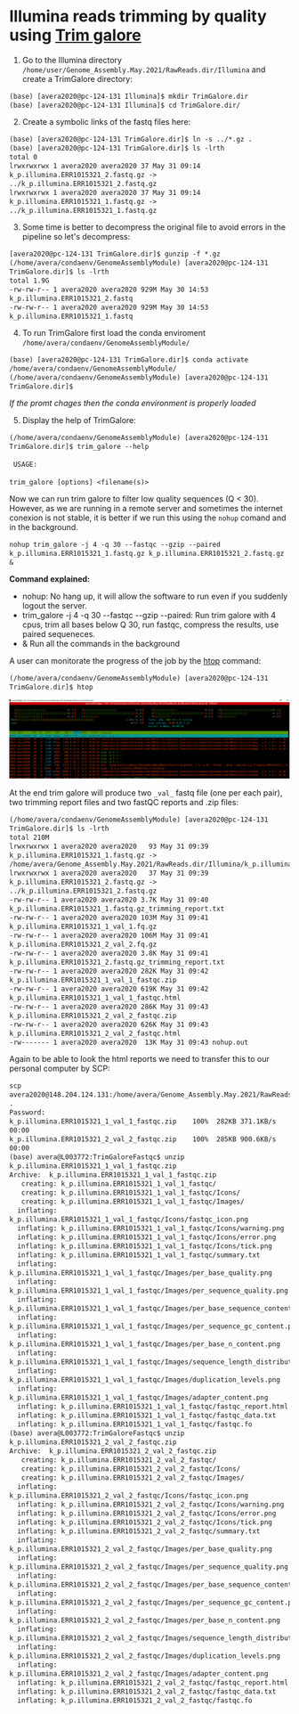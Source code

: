 # Illumina reads trimming by quality using [Trim galore](https://www.bioinformatics.babraham.ac.uk/projects/trim_galore/)

1. Go to the Illumina directory ```/home/user/Genome_Assembly.May.2021/RawReads.dir/Illumina``` and create a TrimGalore directory:

```console
(base) [avera2020@pc-124-131 Illumina]$ mkdir TrimGalore.dir
(base) [avera2020@pc-124-131 Illumina]$ cd TrimGalore.dir/
```

2. Create a symbolic links of the fastq files here:

```console
(base) [avera2020@pc-124-131 TrimGalore.dir]$ ln -s ../*.gz .
(base) [avera2020@pc-124-131 TrimGalore.dir]$ ls -lrth
total 0
lrwxrwxrwx 1 avera2020 avera2020 37 May 31 09:14 k_p.illumina.ERR1015321_2.fastq.gz -> ../k_p.illumina.ERR1015321_2.fastq.gz
lrwxrwxrwx 1 avera2020 avera2020 37 May 31 09:14 k_p.illumina.ERR1015321_1.fastq.gz -> ../k_p.illumina.ERR1015321_1.fastq.gz
```
3. Some time is better to decompress the original file to avoid errors in the pipeline so let's decompress:

```console
[avera2020@pc-124-131 TrimGalore.dir]$ gunzip -f *.gz
(/home/avera/condaenv/GenomeAssemblyModule) [avera2020@pc-124-131 TrimGalore.dir]$ ls -lrth
total 1.9G
-rw-rw-r-- 1 avera2020 avera2020 929M May 30 14:53 k_p.illumina.ERR1015321_2.fastq
-rw-rw-r-- 1 avera2020 avera2020 929M May 30 14:53 k_p.illumina.ERR1015321_1.fastq
```

4. To run TrimGalore first load the conda enviroment ```/home/avera/condaenv/GenomeAssemblyModule/```

```console
(base) [avera2020@pc-124-131 TrimGalore.dir]$ conda activate /home/avera/condaenv/GenomeAssemblyModule/
(/home/avera/condaenv/GenomeAssemblyModule) [avera2020@pc-124-131 TrimGalore.dir]$
```
*If the promt chages then the conda environment is properly loaded*

5. Display the help of TrimGalore:

```console
(/home/avera/condaenv/GenomeAssemblyModule) [avera2020@pc-124-131 TrimGalore.dir]$ trim_galore --help

 USAGE:

trim_galore [options] <filename(s)>
```

Now we can run trim galore to filter low quality sequences (Q < 30). However, as we are running in a remote server and sometimes the internet conexion is not stable, it is better if we run this using the ```nohup``` comand and in the background. 


```console
nohup trim_galore -j 4 -q 30 --fastqc --gzip --paired k_p.illumina.ERR1015321_1.fastq.gz k_p.illumina.ERR1015321_2.fastq.gz &
```

**Command explained:**

* nohup: No hang up, it will allow the software to run even if you suddenly logout the server.
* trim_galore -j 4 -q 30 --fastqc --gzip --paired: Run trim galore with 4 cpus, trim all bases below Q 30, run fastqc, compress the results, use paired sequeneces.
* & Run all the commands in the background

A user can monitorate the progress of the job by the [htop](https://htop.dev/) command:

```console
(/home/avera/condaenv/GenomeAssemblyModule) [avera2020@pc-124-131 TrimGalore.dir]$ htop
```
![HTOP](https://github.com/avera1988/Genome_Assembly_lecture/blob/master/images/htop.png)

At the end trim galore will produce two ```_val_``` fastq file (one per each pair), two trimming report files and two fastQC reports and .zip files:

```console
(/home/avera/condaenv/GenomeAssemblyModule) [avera2020@pc-124-131 TrimGalore.dir]$ ls -lrth
total 210M
lrwxrwxrwx 1 avera2020 avera2020   93 May 31 09:39 k_p.illumina.ERR1015321_1.fastq.gz -> /home/avera/Genome_Assembly.May.2021/RawReads.dir/Illumina/k_p.illumina.ERR1015321_1.fastq.gz
lrwxrwxrwx 1 avera2020 avera2020   37 May 31 09:39 k_p.illumina.ERR1015321_2.fastq.gz -> ../k_p.illumina.ERR1015321_2.fastq.gz
-rw-rw-r-- 1 avera2020 avera2020 3.7K May 31 09:40 k_p.illumina.ERR1015321_1.fastq.gz_trimming_report.txt
-rw-rw-r-- 1 avera2020 avera2020 103M May 31 09:41 k_p.illumina.ERR1015321_1_val_1.fq.gz
-rw-rw-r-- 1 avera2020 avera2020 106M May 31 09:41 k_p.illumina.ERR1015321_2_val_2.fq.gz
-rw-rw-r-- 1 avera2020 avera2020 3.8K May 31 09:41 k_p.illumina.ERR1015321_2.fastq.gz_trimming_report.txt
-rw-rw-r-- 1 avera2020 avera2020 282K May 31 09:42 k_p.illumina.ERR1015321_1_val_1_fastqc.zip
-rw-rw-r-- 1 avera2020 avera2020 619K May 31 09:42 k_p.illumina.ERR1015321_1_val_1_fastqc.html
-rw-rw-r-- 1 avera2020 avera2020 286K May 31 09:43 k_p.illumina.ERR1015321_2_val_2_fastqc.zip
-rw-rw-r-- 1 avera2020 avera2020 626K May 31 09:43 k_p.illumina.ERR1015321_2_val_2_fastqc.html
-rw------- 1 avera2020 avera2020  13K May 31 09:43 nohup.out
```

Again to be able to look the html reports we need to transfer this to our personal computer by SCP:

```console
scp avera2020@148.204.124.131:/home/avera/Genome_Assembly.May.2021/RawReads.dir/Illumina/TrimGalore.dir/*.zip .
Password: 
k_p.illumina.ERR1015321_1_val_1_fastqc.zip    100%  282KB 371.1KB/s   00:00    
k_p.illumina.ERR1015321_2_val_2_fastqc.zip    100%  285KB 900.6KB/s   00:00
(base) avera@L003772:TrimGaloreFastqc$ unzip k_p.illumina.ERR1015321_1_val_1_fastqc.zip 
Archive:  k_p.illumina.ERR1015321_1_val_1_fastqc.zip
   creating: k_p.illumina.ERR1015321_1_val_1_fastqc/
   creating: k_p.illumina.ERR1015321_1_val_1_fastqc/Icons/
   creating: k_p.illumina.ERR1015321_1_val_1_fastqc/Images/
  inflating: k_p.illumina.ERR1015321_1_val_1_fastqc/Icons/fastqc_icon.png  
  inflating: k_p.illumina.ERR1015321_1_val_1_fastqc/Icons/warning.png  
  inflating: k_p.illumina.ERR1015321_1_val_1_fastqc/Icons/error.png  
  inflating: k_p.illumina.ERR1015321_1_val_1_fastqc/Icons/tick.png  
  inflating: k_p.illumina.ERR1015321_1_val_1_fastqc/summary.txt  
  inflating: k_p.illumina.ERR1015321_1_val_1_fastqc/Images/per_base_quality.png  
  inflating: k_p.illumina.ERR1015321_1_val_1_fastqc/Images/per_sequence_quality.png  
  inflating: k_p.illumina.ERR1015321_1_val_1_fastqc/Images/per_base_sequence_content.png  
  inflating: k_p.illumina.ERR1015321_1_val_1_fastqc/Images/per_sequence_gc_content.png  
  inflating: k_p.illumina.ERR1015321_1_val_1_fastqc/Images/per_base_n_content.png  
  inflating: k_p.illumina.ERR1015321_1_val_1_fastqc/Images/sequence_length_distribution.png  
  inflating: k_p.illumina.ERR1015321_1_val_1_fastqc/Images/duplication_levels.png  
  inflating: k_p.illumina.ERR1015321_1_val_1_fastqc/Images/adapter_content.png  
  inflating: k_p.illumina.ERR1015321_1_val_1_fastqc/fastqc_report.html  
  inflating: k_p.illumina.ERR1015321_1_val_1_fastqc/fastqc_data.txt  
  inflating: k_p.illumina.ERR1015321_1_val_1_fastqc/fastqc.fo  
(base) avera@L003772:TrimGaloreFastqc$ unzip k_p.illumina.ERR1015321_2_val_2_fastqc.zip 
Archive:  k_p.illumina.ERR1015321_2_val_2_fastqc.zip
   creating: k_p.illumina.ERR1015321_2_val_2_fastqc/
   creating: k_p.illumina.ERR1015321_2_val_2_fastqc/Icons/
   creating: k_p.illumina.ERR1015321_2_val_2_fastqc/Images/
  inflating: k_p.illumina.ERR1015321_2_val_2_fastqc/Icons/fastqc_icon.png  
  inflating: k_p.illumina.ERR1015321_2_val_2_fastqc/Icons/warning.png  
  inflating: k_p.illumina.ERR1015321_2_val_2_fastqc/Icons/error.png  
  inflating: k_p.illumina.ERR1015321_2_val_2_fastqc/Icons/tick.png  
  inflating: k_p.illumina.ERR1015321_2_val_2_fastqc/summary.txt  
  inflating: k_p.illumina.ERR1015321_2_val_2_fastqc/Images/per_base_quality.png  
  inflating: k_p.illumina.ERR1015321_2_val_2_fastqc/Images/per_sequence_quality.png  
  inflating: k_p.illumina.ERR1015321_2_val_2_fastqc/Images/per_base_sequence_content.png  
  inflating: k_p.illumina.ERR1015321_2_val_2_fastqc/Images/per_sequence_gc_content.png  
  inflating: k_p.illumina.ERR1015321_2_val_2_fastqc/Images/per_base_n_content.png  
  inflating: k_p.illumina.ERR1015321_2_val_2_fastqc/Images/sequence_length_distribution.png  
  inflating: k_p.illumina.ERR1015321_2_val_2_fastqc/Images/duplication_levels.png  
  inflating: k_p.illumina.ERR1015321_2_val_2_fastqc/Images/adapter_content.png  
  inflating: k_p.illumina.ERR1015321_2_val_2_fastqc/fastqc_report.html  
  inflating: k_p.illumina.ERR1015321_2_val_2_fastqc/fastqc_data.txt  
  inflating: k_p.illumina.ERR1015321_2_val_2_fastqc/fastqc.fo 
  ```

